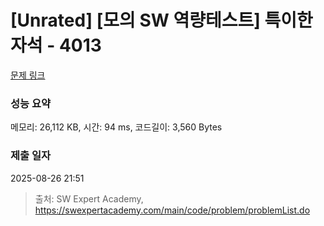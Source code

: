 # [Unrated] [모의 SW 역량테스트] 특이한 자석 - 4013 

[문제 링크](https://swexpertacademy.com/main/code/problem/problemDetail.do?contestProbId=AWIeV9sKkcoDFAVH) 

### 성능 요약

메모리: 26,112 KB, 시간: 94 ms, 코드길이: 3,560 Bytes

### 제출 일자

2025-08-26 21:51



> 출처: SW Expert Academy, https://swexpertacademy.com/main/code/problem/problemList.do